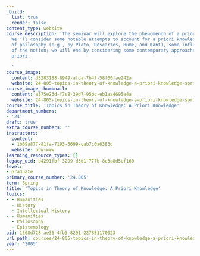```yaml
---
_build:
  list: true
  render: false
content_type: website
course_description: 'The seminar will explore the phenomenon of a priori knowledge.
  We''ll consider some notable attempts to account for a priori knowledge in the history
  of philosophy (e.g., by Plato, Descartes, Hume, and Kant), some influential critiques
  of the notion; we will end by considering some contemporary approaches to the a
  priori.

  '
course_image:
  content: d5283188-8949-afda-7b4f-58f00fae242a
  website: 24-805-topics-in-theory-of-knowledge-a-priori-knowledge-spring-2005
course_image_thumbnail:
  content: a375e23d-f7e8-39d7-95bc-eb1aa4695e4a
  website: 24-805-topics-in-theory-of-knowledge-a-priori-knowledge-spring-2005
course_title: 'Topics in Theory of Knowledge: A Priori Knowledge'
department_numbers:
- '24'
draft: true
extra_course_numbers: ''
instructors:
  content:
  - 1b69a877-81fa-7193-5699-cab7c0a6383d
  website: ocw-www
learning_resource_types: []
legacy_uid: b4291fbf-3299-d3d1-777b-8e3a8d5ef160
level:
- Graduate
primary_course_number: '24.805'
term: Spring
title: 'Topics in Theory of Knowledge: A Priori Knowledge'
topics:
- - Humanities
  - History
  - Intellectual History
- - Humanities
  - Philosophy
  - Epistemology
uid: 1568d728-ae36-4fb3-8291-227851170023
url_path: courses/24-805-topics-in-theory-of-knowledge-a-priori-knowledge-spring-2005
year: '2005'
---
```

